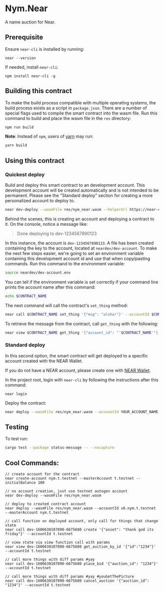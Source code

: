 Nym.Near
==============

A name auction for Near.

## Prerequisite
Ensure `near-cli` is installed by running:

```
near --version
```

If needed, install `near-cli`:

```
npm install near-cli -g
```

## Building this contract
To make the build process compatible with multiple operating systems, the build process exists as a script in `package.json`.
There are a number of special flags used to compile the smart contract into the wasm file.
Run this command to build and place the wasm file in the `res` directory:
```bash
npm run build
```

**Note**: Instead of `npm`, users of [yarn](https://yarnpkg.com) may run:
```bash
yarn build
```

## Using this contract

### Quickest deploy
Build and deploy this smart contract to an development account. This development account will be created automatically and is not intended to be permanent. Please see the "Standard deploy" section for creating a more personalized account to deploy to.

```bash
near dev-deploy --wasmFile res/nym_near.wasm --helperUrl https://near-contract-helper.onrender.com
```

Behind the scenes, this is creating an account and deploying a contract to it. On the console, notice a message like:

>Done deploying to dev-1234567890123

In this instance, the account is `dev-1234567890123`. A file has been created containing the key to the account, located at `neardev/dev-account`. To make the next few steps easier, we're going to set an environment variable containing this development account id and use that when copy/pasting commands.
Run this command to the environment variable:

```bash
source neardev/dev-account.env
```

You can tell if the environment variable is set correctly if your command line prints the account name after this command:
```bash
echo $CONTRACT_NAME
```

The next command will call the contract's `set_thing` method:

```bash
near call $CONTRACT_NAME set_thing '{"msg": "aloha!"}' --accountId $CONTRACT_NAME
```

To retrieve the message from the contract, call `get_thing` with the following:

```bash
near view $CONTRACT_NAME get_thing '{"account_id": "'$CONTRACT_NAME'"}'
```

### Standard deploy
In this second option, the smart contract will get deployed to a specific account created with the NEAR Wallet.

If you do not have a NEAR account, please create one with [NEAR Wallet](https://wallet.nearprotocol.com).

In the project root, login with `near-cli` by following the instructions after this command:

```
near login
```

Deploy the contract:

```bash
near deploy --wasmFile res/nym_near.wasm --accountId YOUR_ACCOUNT_NAME
```

## Testing
To test run:
```bash
cargo test --package status-message -- --nocapture
```

## Cool Commands:

```
// create account for the contract
near create-account nym.t.testnet --masterAccount t.testnet --initialBalance 100

// no account creation, just use testnet autogen account
near dev-deploy --wasmFile res/nym_near.wasm

// deploy to created contract account
near deploy --wasmFile res/nym_near.wasm --accountId v0.nym.t.testnet --masterAccount nym.t.testnet

// call function on deployed account, only call for things that change state
near call dev-1606630107890-6675680 create '{"asset": "thank god its friday"}' --accountId t.testnet

// view state via view function call with params
near view dev-1606630107890-6675680 get_auction_by_id '{"id":"1234"}' --accountId t.testnet

// call more things with diff params #yay
near call dev-1606630107890-6675680 place_bid '{"auction_id": "1234"}' --accountId t.testnet

// call more things with diff params #yay #youGetThePicture
near call dev-1606630107890-6675680 cancel_auction '{"auction_id": "1234"}' --accountId t.testnet
```